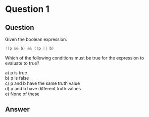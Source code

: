 # Question 1
## Question
Given the boolean expression:
```java
!(p && b) && (!p || b)
```
Which of the following conditions must be true for the expression to evaluate to true?

a) p is true  
b) p is false  
c) p and b have the same truth value  
d) p and b have different truth values   
e) None of these
## Answer

